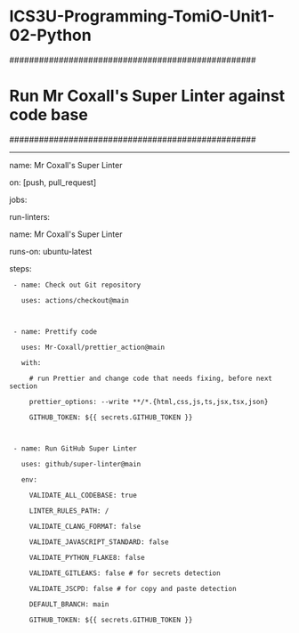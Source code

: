 # ICS3U-Programming-TomiO-Unit1-02-Python
##################################################

# Run Mr Coxall's Super Linter against code base #

##################################################



---

name: Mr Coxall's Super Linter



on: [push, pull_request]



jobs:

 run-linters:

   name: Mr Coxall's Super Linter

   runs-on: ubuntu-latest



   steps:

     - name: Check out Git repository

       uses: actions/checkout@main



     - name: Prettify code

       uses: Mr-Coxall/prettier_action@main

       with:

         # run Prettier and change code that needs fixing, before next section

         prettier_options: --write **/*.{html,css,js,ts,jsx,tsx,json}

         GITHUB_TOKEN: ${{ secrets.GITHUB_TOKEN }}



     - name: Run GitHub Super Linter

       uses: github/super-linter@main

       env:

         VALIDATE_ALL_CODEBASE: true

         LINTER_RULES_PATH: /

         VALIDATE_CLANG_FORMAT: false

         VALIDATE_JAVASCRIPT_STANDARD: false

         VALIDATE_PYTHON_FLAKE8: false

         VALIDATE_GITLEAKS: false # for secrets detection

         VALIDATE_JSCPD: false # for copy and paste detection

         DEFAULT_BRANCH: main

         GITHUB_TOKEN: ${{ secrets.GITHUB_TOKEN }}

